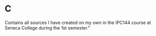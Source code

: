 # C
Contains all sources I have created on my own in the IPC144 course at Seneca College during the 1st semester."
